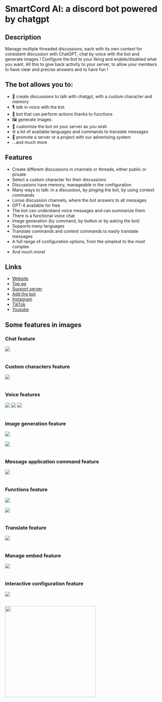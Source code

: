 # SmartCord AI: a discord bot powered by chatgpt

## Description
Manage multiple threaded discussions, each with its own context for consistent discussion with ChatGPT, chat by voice with the bot and generate images ! Configure the bot to your liking and enable/disabled what you want. All this to give back activity to your server, to allow your members to have clear and precise answers and to have fun !

## The bot allows you to:
- 💬 create discussions to talk with chatgpt, with a custom character and memory
- 🎙️ talk in voice with the bot
- 🔩 bot that can perform actions thanks to functions
- 🖼️ generate images
- 🎨 customize the bot on your server as you wish
- 🌐 a lot of available languages and commands to translate messages
- 🚀 promote a server or a project with our advertising system
- ...and much more

## Features
- Create different discussions in channels or threads, either public or private
- Select a custom character for their discussions
- Discussions have memory, manageable in the configuration
- Many ways to talk: in a discussion, by pinging the bot, by using context commands
- Loose discussion channels, where the bot answers to all messages
- GPT-4 available for free
- The bot can understand voice messages and can summarize them
- There is a functional voice chat
- Image generation (by command, by button or by asking the bot)
- Supports many languages
- Translate commands and context commands to easily translate messages
- A full range of configuration options, from the simplest to the most complex
- And much more!

## Links
- [Website](https://smartcord.ai)
- [Top.gg](https://top.gg/bot/1058008641959112796)
- [Support server](https://discord.com/invite/u8ehamrEea)
- [Add the bot](https://discord.com/api/oauth2/authorize?client_id=1058008641959112796&permissions=395140525072&scope=bot%20applications.commands)
- [Instagram](https://www.instagram.com/smartcord.ai)
- [TikTok](https://www.tiktok.com/@smartcord.ai)
- [Youtube](https://www.youtube.com/@smartcordai)

## Some features in images
### Chat feature<br/>
<img src="https://cdn.baramex.me/smartcord/features/chat.png"/><br/><br/>

### Custom characters feature<br/>
<img src="https://cdn.baramex.me/smartcord/features/custom_character.png"/><br/><br/>

### Voice features<br/>
<img src="https://cdn.baramex.me/smartcord/features/voice.png"/>
<img src="https://cdn.baramex.me/smartcord/features/voice_1.png"/>
<img src="https://cdn.baramex.me/smartcord/features/voice_2.png"/><br/><br/>

### Image generation feature<br/>
<img src="https://cdn.baramex.me/smartcord/features/image_generation.png"/><br/><br/>
<img src="https://cdn.baramex.me/smartcord/features/functions.png"/><br/><br/>

### Message application command feature<br/>
<img src="https://cdn.baramex.me/smartcord/features/context_commands.png"/><br/><br/>

### Functions feature<br/>
<img src="https://cdn.baramex.me/smartcord/features/functions.png"/><br/><br/>
<img src="https://cdn.baramex.me/smartcord/features/functions_1.png"/><br/><br/>

### Translate feature<br/>
<img src="https://cdn.baramex.me/smartcord/features/translate.png"/><br/><br/>

### Manage embed feature<br/>
<img src="https://cdn.baramex.me/smartcord/features/manage_embed.png"/><br/><br/>

### Interactive configuration feature<br/>
<img src="https://cdn.baramex.me/smartcord/features/configuration.png"/><br/><br/>

<img src="https://cdn.baramex.me/discord/openai_gpt-3_bot.gif" width="300" />
